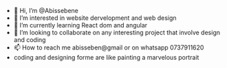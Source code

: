 - 👋 Hi, I’m @Abissebene
- 👀 I’m interested in website dervelopment and web design
- 🌱 I’m currently learning React dom and angular
- 💞️ I’m looking to collaborate on any interesting project that involve design and coding
- 📫 How to reach me abisseben@gmail or on whatsapp 0737911620
- coding and designing forme are like painting a marvelous portrait
<!---
Abissebene/Abissebene is a ✨ special ✨ repository because its `README.md` (this file) appears on your GitHub profile.
You can click the Preview link to take a look at your changes.
--->
